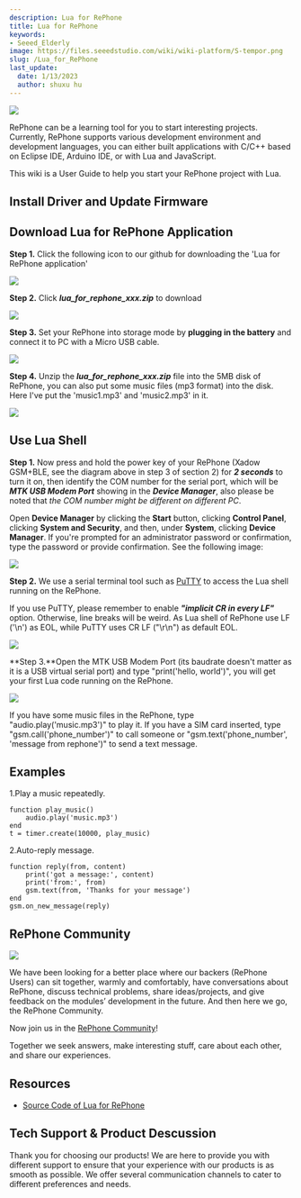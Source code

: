 ```yaml
---
description: Lua for RePhone
title: Lua for RePhone
keywords:
- Seeed_Elderly
image: https://files.seeedstudio.com/wiki/wiki-platform/S-tempor.png
slug: /Lua_for_RePhone
last_update:
  date: 1/13/2023
  author: shuxu hu
---
```

![](https://files.seeedstudio.com/wiki/Lua_for_RePhone/img/Xadow_GSMPlusBLE_pingguo.JPG)

RePhone can be a learning tool for you to start interesting projects. Currently, RePhone supports various development environment and development languages, you can either built applications with C/C++ based on Eclipse IDE, Arduino IDE, or with Lua and JavaScript.

This wiki is a User Guide to help you start your RePhone project with Lua.

Install Driver and Update Firmware
----------------------------------

<!-- -   To **Install the Driver**, please refer to the **section 2 of [Arduino_IDE_for_RePhone_Kit](/Arduino_IDE_for_RePhone_Kit "Arduino IDE for RePhone Kit")** -->

<!-- 
-   To **Update Firmware**, please refer to **section 3 of [Arduino_IDE_for_RePhone_Kit](/Arduino_IDE_for_RePhone_Kit "Arduino IDE for RePhone Kit")** -->

Download Lua for RePhone Application
------------------------------------

**Step 1.** Click the following icon to our github for downloading the 'Lua for RePhone application'

[![](https://files.seeedstudio.com/wiki/Lua_for_RePhone/img/Download_Lua_for_RePhone.png)](https://github.com/Seeed-Studio/Lua_for_RePhone/releases)

**Step 2.** Click ***lua_for_rephone_xxx.zip*** to download

![](https://files.seeedstudio.com/wiki/Lua_for_RePhone/img/Lua_for_rephone_download.png)

**Step 3.** Set your RePhone into storage mode by **plugging in the battery** and connect it to PC with a Micro USB cable.

![](https://files.seeedstudio.com/wiki/Lua_for_RePhone/img/Connect_Xadow_GSMPlusBLE_to_PC.png)

**Step 4.** Unzip the ***lua_for_rephone_xxx.zip*** file into the 5MB disk of RePhone, you can also put some music files (mp3 format) into the disk. Here I've put the 'music1.mp3' and 'music2.mp3' in it.

![](https://files.seeedstudio.com/wiki/Lua_for_RePhone/img/Lua_1.png)

Use Lua Shell
-------------

**Step 1.** Now press and hold the power key of your RePhone (Xadow GSM+BLE, see the diagram above in step 3 of section 2) for ***2 seconds*** to turn it on, then identify the COM number for the serial port, which will be ***MTK USB Modem Port*** showing in the ***Device Manager***, also please be noted that *the COM number might be different on different PC*.

Open **Device Manager** by clicking the **Start** button, clicking **Control Panel**, clicking **System and Security**, and then, under **System**, clicking **Device Manager**. If you're prompted for an administrator password or confirmation, type the password or provide confirmation. See the following image:

![](https://files.seeedstudio.com/wiki/Lua_for_RePhone/img/Check_ports.png)

**Step 2.** We use a serial terminal tool such as [PuTTY](http://www.chiark.greenend.org.uk/~sgtatham/putty/download.html) to access the Lua shell running on the RePhone.

If you use PuTTY, please remember to enable ***"implicit CR in every LF"*** option. Otherwise, line breaks will be weird. As Lua shell of RePhone use LF ('\n') as EOL, while PuTTY uses CR LF ("\r\n") as default EOL.

![](https://files.seeedstudio.com/wiki/Lua_for_RePhone/img/Putty_EOL.png)

**Step 3.**Open the MTK USB Modem Port (its baudrate doesn't matter as it is a USB virtual serial port) and type "print('hello, world')", you will get your first Lua code running on the RePhone.

![](https://files.seeedstudio.com/wiki/Lua_for_RePhone/img/RePhone_Lua_Shell.png)

If you have some music files in the RePhone, type "audio.play('music.mp3')" to play it. If you have a SIM card inserted, type "gsm.call('phone_number')" to call someone or "gsm.text('phone_number', 'message from rephone')" to send a text message.

Examples
--------

1.Play a music repeatedly.

```
function play_music()
    audio.play('music.mp3')
end
t = timer.create(10000, play_music)
```

2.Auto-reply message.

```
function reply(from, content)
    print('got a message:', content)
    print('from:', from)
    gsm.text(from, 'Thanks for your message')
end
gsm.on_new_message(reply)
```

RePhone Community
-----------------

[![](https://files.seeedstudio.com/wiki/Lua_for_RePhone/img/RePhone_Community-2.png)](https://community.seeedstudio.com/discover.html?t=RePhone)

We have been looking for a better place where our backers (RePhone Users) can sit together, warmly and comfortably, have conversations about RePhone, discuss technical problems, share ideas/projects, and give feedback on the modules’ development in the future. And then here we go, the RePhone Community.

Now join us in the [RePhone Community](https://community.seeedstudio.com/discover.html?t=RePhone)!

Together we seek answers, make interesting stuff, care about each other, and share our experiences.

Resources
---------

- [Source Code of Lua for RePhone](https://github.com/Seeed-Studio/Lua_for_RePhone)


<!-- This Markdown file was created from https://www.seeedstudio.com/wiki/Lua_for_RePhone -->

## Tech Support & Product Descussion

Thank you for choosing our products! We are here to provide you with different support to ensure that your experience with our products is as smooth as possible. We offer several communication channels to cater to different preferences and needs.

<div class="button_tech_support_container">
<a href="https://forum.seeedstudio.com/" class="button_forum"></a> 
<a href="https://www.seeedstudio.com/contacts" class="button_email"></a>
</div>

<div class="button_tech_support_container">
<a href="https://discord.gg/eWkprNDMU7" class="button_discord"></a> 
<a href="https://github.com/Seeed-Studio/wiki-documents/discussions/69" class="button_discussion"></a>
</div>
